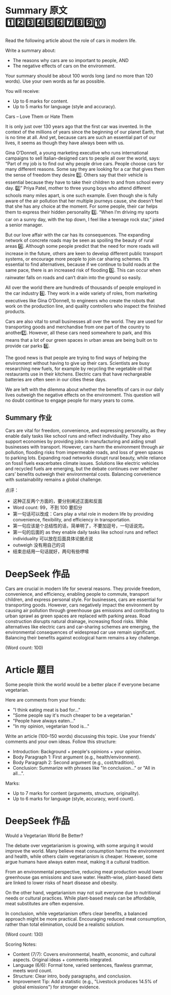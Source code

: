 # Summary 原文 1️⃣2️⃣3️⃣4️⃣5️⃣6️⃣7️⃣8️⃣9️⃣🔟
Read the following article about the role of cars in modern life.

Write a summary about:
- The reasons why cars are so important to people, AND
- The negative effects of cars on the environment.

Your summary should be about 100 words long (and no more than 120 words). Use your own words as far as possible.

You will receive:
- Up to 6 marks for content.
- Up to 5 marks for language (style and accuracy).

Cars – Love Them or Hate Them

It is only just over 130 years ago that the first car was invented. In the context of the millions of years since the beginning of our planet Earth, that is no time at all. And yet, because cars are such an essential part of our lives, it seems as though they have always been with us.

Gina O’Donnell, a young marketing executive who runs international campaigns to sell Italian-designed cars to people all over the world, says: “Part of my job is to find out why people drive cars. People choose cars for many different reasons. Some say they are looking for a car that gives them the sense of freedom they desire 1️⃣. Others say that their vehicle is essential because they have to take their children to and from school every day. 2️⃣” Priya Patel, mother to three young boys who attend different schools many miles apart, is one such example. Even though she is fully aware of the air pollution that her multiple journeys cause, she doesn’t feel that she has any choice at the moment. For some people, their car helps them to express their hidden personality 3️⃣. “When I’m driving my sports car on a sunny day, with the top down, I feel like a teenage rock star,” joked a senior manager.

But our love affair with the car has its consequences. The expanding network of concrete roads may be seen as spoiling the beauty of rural areas 4️⃣. Although some people predict that the need for more roads will increase in the future, others are keen to develop different public transport systems, or encourage more people to join car sharing schemes. It’s essential to find alternatives, because if we continue to build roads at the same pace, there is an increased risk of flooding 5️⃣. This can occur when rainwater falls on roads and can’t drain into the ground so easily.

All over the world there are hundreds of thousands of people employed in the car industry 6️⃣. They work in a wide variety of roles, from marketing executives like Gina O’Donnell, to engineers who create the robots that work on the production line, and quality controllers who inspect the finished products.

Cars are also vital to small businesses all over the world. They are used for transporting goods and merchandise from one part of the country to another7️⃣. However, all these cars need somewhere to park, and this means that a lot of our green spaces in urban areas are being built on to provide car parks 8️⃣.

The good news is that people are trying to find ways of helping the environment without having to give up their cars. Scientists are busy researching new fuels, for example by recycling the vegetable oil that restaurants use in their kitchens. Electric cars that have rechargeable batteries are often seen in our cities these days.

We are left with the dilemma about whether the benefits of cars in our daily lives outweigh the negative effects on the environment. This question will no doubt continue to engage people for many years to come.

## Summary 作业
Cars are vital for freedom, convenience, and expressing personality, as they enable daily tasks like school runs and reflect individuality. They also support economies by providing jobs in manufacturing and aiding small businesses with transport. However, cars harm the environment through air pollution, flooding risks from impermeable roads, and loss of green spaces to parking lots. Expanding road networks disrupt rural beauty, while reliance on fossil fuels exacerbates climate issues. Solutions like electric vehicles and recycled fuels are emerging, but the debate continues over whether cars’ benefits outweigh their environmental costs. Balancing convenience with sustainability remains a global challenge.

点评：
- 这种正反两个方面的，要分别阐述正面和反面
- Word count: 99，不到 100 要扣分
- 第一句话可以改成：Cars play a vital role in modern life by providing convenience, flexibility, and efficiency in transportation.
- 第一句应该是个总结性的话，简单明了，不要加逗号，一句话说完。
- 第一句的后面的 as they enable daily tasks like school runs and reflect individuality 可以放在后面具体论据点说
- outweigh 没有用自己的词
- 结束总结用一句话就好，两句有些啰嗦

# DeepSeek 作品
Cars are crucial in modern life for several reasons. They provide freedom, convenience, and efficiency, enabling people to commute, transport children, and express personal style. For businesses, cars are essential for transporting goods. However, cars negatively impact the environment by causing air pollution through greenhouse gas emissions and contributing to urban sprawl as green spaces are replaced with parking areas. Road construction disrupts natural drainage, increasing flood risks. While alternatives like electric cars and car-sharing schemes are emerging, the environmental consequences of widespread car use remain significant. Balancing their benefits against ecological harm remains a key challenge.

(Word count: 100)

# Article 题目
Some people think the world would be a better place if everyone became vegetarian.

Here are comments from your friends:
- "I think eating meat is bad for..."
- "Some people say it's much cheaper to be a vegetarian."
- "People have always eaten..."
- "In my opinion, vegetarian food is..."

Write an article (100–150 words) discussing this topic. Use your friends' comments and your own ideas. Follow this structure:
- Introduction: Background + people's opinions + your opinion.
- Body Paragraph 1: First argument (e.g., health/environment).
- Body Paragraph 2: Second argument (e.g., cost/tradition).
- Conclusion: Summarize with phrases like "In conclusion..." or "All in all...".

Marks:
- Up to 7 marks for content (arguments, structure, originality).
- Up to 6 marks for language (style, accuracy, word count).

# DeepSeek 作品
Would a Vegetarian World Be Better?

The debate over vegetarianism is growing, with some arguing it would improve the world. Many believe meat consumption harms the environment and health, while others claim vegetarianism is cheaper. However, some argue humans have always eaten meat, making it a cultural tradition.

From an environmental perspective, reducing meat production would lower greenhouse gas emissions and save water. Health-wise, plant-based diets are linked to lower risks of heart disease and obesity.

On the other hand, vegetarianism may not suit everyone due to nutritional needs or cultural practices. While plant-based meals can be affordable, meat substitutes are often expensive.

In conclusion, while vegetarianism offers clear benefits, a balanced approach might be more practical. Encouraging reduced meat consumption, rather than total elimination, could be a realistic solution.

(Word count: 130)

Scoring Notes:
- Content (7/7): Covers environmental, health, economic, and cultural aspects. Original ideas + comments integrated.
- Language (6/6): Formal tone, varied sentences, flawless grammar, meets word count.
- Structure: Clear intro, body paragraphs, and conclusion.
- Improvement Tip: Add a statistic (e.g., "Livestock produces 14.5% of global emissions") for stronger evidence.
